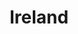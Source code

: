 ---
title: Ireland
linktitle: Ireland
description: I lived in Ireland in 2005. At that time, I had a compact camera with limited controls and poor image quality. Still, I made some of my favorite pictures with it. 

---